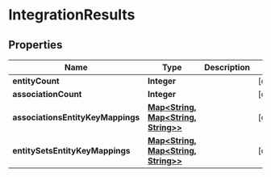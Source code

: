 

# IntegrationResults

## Properties

Name | Type | Description | Notes
------------ | ------------- | ------------- | -------------
**entityCount** | **Integer** |  |  [optional]
**associationCount** | **Integer** |  |  [optional]
**associationsEntityKeyMappings** | [**Map&lt;String, Map&lt;String, String&gt;&gt;**](Map.md) |  |  [optional]
**entitySetsEntityKeyMappings** | [**Map&lt;String, Map&lt;String, String&gt;&gt;**](Map.md) |  |  [optional]




